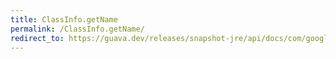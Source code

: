 ```yaml
---
title: ClassInfo.getName
permalink: /ClassInfo.getName/
redirect_to: https://guava.dev/releases/snapshot-jre/api/docs/com/google/common/reflect/ClassPath.ClassInfo.html#getName--
---
```

